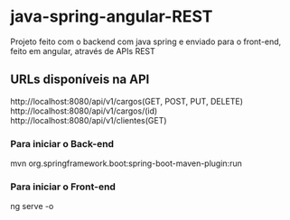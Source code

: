 # java-spring-angular-REST
Projeto feito com o backend com java spring e enviado para o front-end, feito em angular, através de APIs REST

## URLs disponíveis na API

<a>http://localhost:8080/api/v1/cargos</a>(GET, POST, PUT, DELETE)
<a>http://localhost:8080/api/v1/cargos/</a>(id)
<a>http://localhost:8080/api/v1/clientes</a>(GET)


### Para iniciar o Back-end
mvn org.springframework.boot:spring-boot-maven-plugin:run

### Para iniciar o Front-end
ng serve -o
